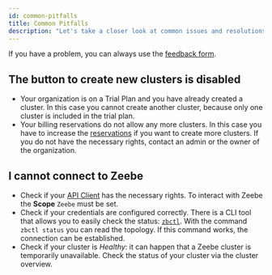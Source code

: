 ```yaml
---
id: common-pitfalls
title: Common Pitfalls
description: "Let's take a closer look at common issues and resolutions."
---
```


If you have a problem, you can always use the [feedback form](./feedback-and-support.md).

## The button to create new clusters is disabled

- Your organization is on a Trial Plan and you have already created a cluster. In this case you cannot create another cluster, because only one cluster is included in the trial plan.
- Your billing reservations do not allow any more clusters. In this case you have to increase the [reservations](../manage-organization/update-billing-reservations.md) if you want to create more clusters. If you do not have the necessary rights, contact an admin or the owner of the organization.

## I cannot connect to Zeebe

- Check if your [API Client](../manage-clusters/manage-api-clients.md) has the necessary rights. To interact with Zeebe the **Scope** `Zeebe` must be set.
- Check if your credentials are configured correctly. There is a CLI tool that allows you to easily check the status: [`zbctl`](https://www.npmjs.com/package/zbctl). With the command `zbctl status` you can read the topology. If this command works, the connection can be established.
- Check if your cluster is _Healthy_: it can happen that a Zeebe cluster is temporarily unavailable. Check the status of your cluster via the cluster overview.

